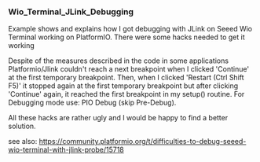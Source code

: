 ### Wio_Terminal_JLink_Debugging
Example shows and explains how I got debugging with JLink on Seeed Wio Terminal working on PlatformIO. There were some hacks needed to get it working

Despite of the measures described in the code in some applications Platformio/Jlink couldn't reach a next breakpoint when I clicked 'Continue' at the first temporary breakpoint. Then, when I clicked 'Restart (Ctrl Shift F5)' it stopped again at the first temporary breakpoint but after clicking 'Continue' again, it reached the first breakpoint in my setup() routine. For Debugging mode use: PIO Debug (skip Pre-Debug).

All these hacks are rather ugly and I would be happy to find a better solution.

see also:
https://community.platformio.org/t/difficulties-to-debug-seeed-wio-terminal-with-jlink-probe/15718
